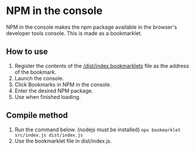 # NPM in the console 
NPM in the console makes the npm package available in the browser's developer tools console. This is made as a bookmarklet.

## How to use

1. Register the contents of the [/dist/index.bookmarklets](https://raw.githubusercontent.com/egoing/NPM-in-the-console/master/dist/index.bookmarklet) file as the address of the bookmark.
2. Launch the console.
3. Click Bookmarks in NPM in the console.
4. Enter the desired NPM package.
5. Use when finished loading.

## Compile method
1. Run the command below. (nodejs must be installed)
```npx bookmarklet src/index.js dist/index.js```
2. Use the bookmarklet file in dist/index.js.